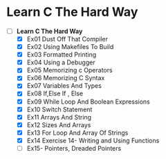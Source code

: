 # Learn C The Hard Way

- [ ] **Learn C The Hard Way**
  - [x] Ex01 Dust Off That Compiler
  - [x] Ex02 Using Makefiles To Build
  - [x] Ex03 Formatted Printing
  - [x] Ex04 Using a Debugger
  - [x] Ex05 Memorizing c Operators
  - [x] Ex06 Memorizing C Syntax
  - [x] Ex07 Variables And Types
  - [x] Ex08 If,Else If , Else
  - [x] Ex09 While Loop And Boolean Expressions
  - [x] Ex10 Switch Statement
  - [x] Ex11 Arrays And String
  - [x] Ex12 Sizes And Arrays
  - [x] Ex13 For Loop And Array Of Strings
  - [x] Ex14 Exercise 14- Writing and Using Functions
  - [ ] Ex15- Pointers, Dreaded Pointers
